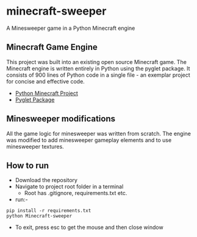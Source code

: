 # minecraft-sweeper
A Minesweeper game in a Python Minecraft engine

## Minecraft Game Engine

This project was built into an existing open source Minecraft game. The Minecraft engine is written entirely in Python using the pyglet package. It consists of 900 lines of Python code in a single file - an exemplar project for concise and effective code.

- [Python Minecraft Project](https://github.com/fogleman/Minecraft)
- [Pyglet Package](https://pyglet.readthedocs.io/en/latest/index.html)

## Minesweeper modifications

All the game logic for minesweeper was written from scratch. The engine was modified to add minesweeper gameplay elements and to use minesweeper textures.

## How to run

- Download the repository
- Navigate to project root folder in a terminal
  - Root has .gitignore, requirements.txt etc.
- run:-


```console
pip install -r requirements.txt
python Minecraft-sweeper

```
- To exit, press esc to get the mouse and then close window



